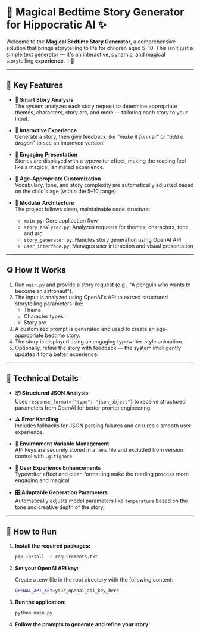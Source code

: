 # 🌙 Magical Bedtime Story Generator for Hippocratic AI ✨

Welcome to the **Magical Bedtime Story Generator**, a comprehensive solution that brings storytelling to life for children aged 5–10. This isn't just a simple text generator — it's an interactive, dynamic, and magical storytelling **experience**. ✨📖

---

## 🌟 Key Features

- **🧠 Smart Story Analysis**  
  The system analyzes each story request to determine appropriate themes, characters, story arc, and more — tailoring each story to your input.

- **🔁 Interactive Experience**  
  Generate a story, then give feedback like _"make it funnier"_ or _"add a dragon"_ to see an improved version!

- **📝 Engaging Presentation**  
  Stories are displayed with a typewriter effect, making the reading feel like a magical, animated experience.

- **👶 Age-Appropriate Customization**  
  Vocabulary, tone, and story complexity are automatically adjusted based on the child's age (within the 5–10 range).

- **🧩 Modular Architecture**  
  The project follows clean, maintainable code structure:

  - `main.py`: Core application flow  
  - `story_analyzer.py`: Analyzes requests for themes, characters, tone, and arc  
  - `story_generator.py`: Handles story generation using OpenAI API  
  - `user_interface.py`: Manages user interaction and visual presentation

---

## ⚙️ How It Works

1. Run `main.py` and provide a story request (e.g., "A penguin who wants to become an astronaut").
2. The input is analyzed using OpenAI's API to extract structured storytelling parameters like:
   - Theme  
   - Character types  
   - Story arc  
3. A customized prompt is generated and used to create an age-appropriate bedtime story.
4. The story is displayed using an engaging typewriter-style animation.
5. Optionally, refine the story with feedback — the system intelligently updates it for a better experience.

---

## 🧪 Technical Details

- **📦 Structured JSON Analysis**  
  Uses `response_format={"type": "json_object"}` to receive structured parameters from OpenAI for better prompt engineering.

- **⚠️ Error Handling**  
  Includes fallbacks for JSON parsing failures and ensures a smooth user experience.

- **🔐 Environment Variable Management**  
  API keys are securely stored in a `.env` file and excluded from version control with `.gitignore`.

- **🎨 User Experience Enhancements**  
  Typewriter effect and clean formatting make the reading process more engaging and magical.

- **🎛️ Adaptable Generation Parameters**  
  Automatically adjusts model parameters like `temperature` based on the tone and creative depth of the story.

---

## 🚀 How to Run

1. **Install the required packages:**
   ```bash
   pip install -r requirements.txt
   
2. **Set your OpenAI API key:**

   Create a .env file in the root directory with the following content:
   ```bash
   OPENAI_API_KEY=your_openai_api_key_here
   
3. **Run the application:**

   ```bash
   python main.py

4. **Follow the prompts to generate and refine your story!**
